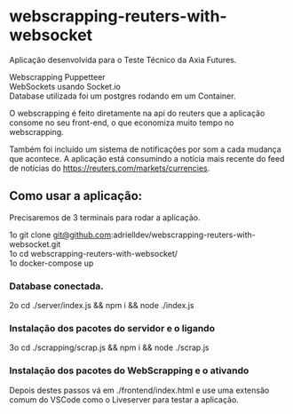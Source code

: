 # webscrapping-reuters-with-websocket
Aplicação desenvolvida para o Teste Técnico da Axia Futures. 

Webscrapping Puppetteer <br>
WebSockets usando Socket.io <br>
Database utilizada foi um postgres rodando em um Container.

O webscrapping é feito diretamente na api do reuters que a aplicação consome no seu front-end, o que economiza muito tempo no webscrapping.

Também foi incluído um sistema de notificações por som a cada mudança que acontece. A aplicação está consumindo a notícia mais recente do feed de notícias
do https://reuters.com/markets/currencies.

## Como usar a aplicação:
Precisaremos de 3 terminais para rodar a aplicação.

1o  git clone git@github.com:adrielldev/webscrapping-reuters-with-websocket.git <br>
1o  cd webscrapping-reuters-with-websocket/ <br>
1o  docker-compose up 

### Database conectada.

2o  cd ./server/index.js && npm i && node ./index.js

### Instalação dos pacotes do servidor e o ligando

3o cd ./scrapping/scrap.js && npm i && node ./scrap.js

### Instalação dos pacotes do WebScrapping e o ativando

Depois destes passos vá em ./frontend/index.html e use uma extensão comum do VSCode como o Liveserver para testar a aplicação.

